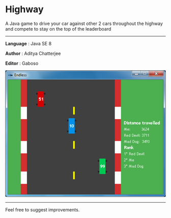 # Highway

A Java game to drive your car against other 2 cars throughout the highway and compete to stay on the top of the leaderboard

-----

__Language__ : Java SE 8

__Author__ : Aditya Chatterjee

__Editor__ : Gaboso

![alt text](Preview/track1.png "I am leading the leaderboard but competitors are a tough match")

-----

Feel free to suggest improvements.
